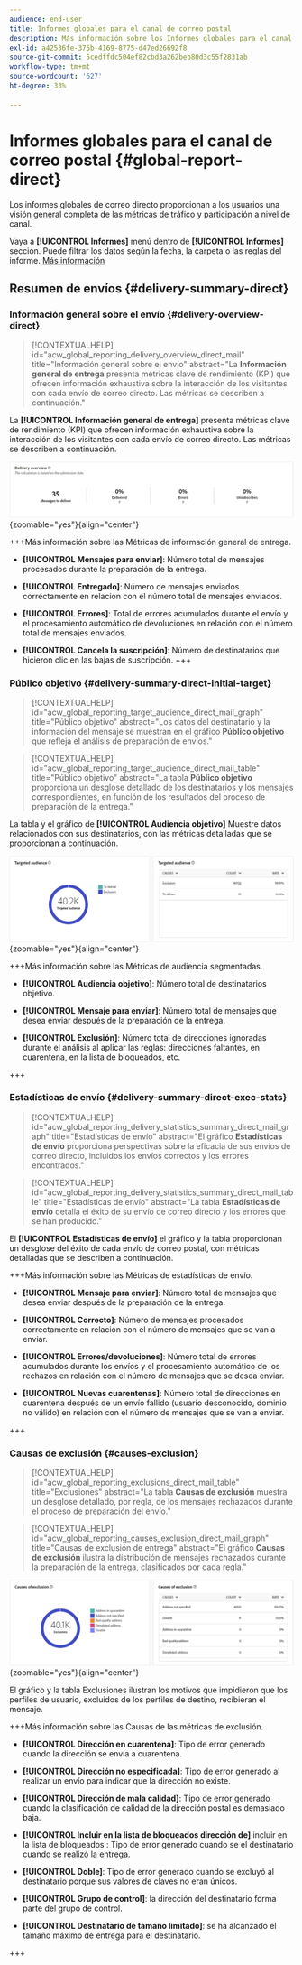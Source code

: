 ```yaml
---
audience: end-user
title: Informes globales para el canal de correo postal
description: Más información sobre los Informes globales para el canal de correo postal
exl-id: a42536fe-375b-4169-8775-d47ed26692f8
source-git-commit: 5cedffdc504ef82cbd3a262beb80d3c55f2831ab
workflow-type: tm+mt
source-wordcount: '627'
ht-degree: 33%

---
```


# Informes globales para el canal de correo postal {#global-report-direct}

Los informes globales de correo directo proporcionan a los usuarios una visión general completa de las métricas de tráfico y participación a nivel de canal.

Vaya a **[!UICONTROL Informes]** menú dentro de **[!UICONTROL Informes]** sección. Puede filtrar los datos según la fecha, la carpeta o las reglas del informe. [Más información](global-reports.md)

## Resumen de envíos {#delivery-summary-direct}

### Información general sobre el envío {#delivery-overview-direct}

>[!CONTEXTUALHELP]
>id="acw_global_reporting_delivery_overview_direct_mail"
>title="Información general sobre el envío"
>abstract="La **Información general de entrega** presenta métricas clave de rendimiento (KPI) que ofrecen información exhaustiva sobre la interacción de los visitantes con cada envío de correo directo. Las métricas se describen a continuación."

La **[!UICONTROL Información general de entrega]** presenta métricas clave de rendimiento (KPI) que ofrecen información exhaustiva sobre la interacción de los visitantes con cada envío de correo directo. Las métricas se describen a continuación.

![](assets/global_report_direct_mail_delivery_overview.png){zoomable=&quot;yes&quot;}{align="center"}

+++Más información sobre las Métricas de información general de entrega.

* **[!UICONTROL Mensajes para enviar]**: Número total de mensajes procesados durante la preparación de la entrega.

* **[!UICONTROL Entregado]**: Número de mensajes enviados correctamente en relación con el número total de mensajes enviados.

* **[!UICONTROL Errores]**: Total de errores acumulados durante el envío y el procesamiento automático de devoluciones en relación con el número total de mensajes enviados.

* **[!UICONTROL Cancela la suscripción]**: Número de destinatarios que hicieron clic en las bajas de suscripción.
+++

### Público objetivo {#delivery-summary-direct-initial-target}

>[!CONTEXTUALHELP]
>id="acw_global_reporting_target_audience_direct_mail_graph"
>title="Público objetivo"
>abstract="Los datos del destinatario y la información del mensaje se muestran en el gráfico **Público objetivo** que refleja el análisis de preparación de envíos."

>[!CONTEXTUALHELP]
>id="acw_global_reporting_target_audience_direct_mail_table"
>title="Público objetivo"
>abstract="La tabla **Público objetivo** proporciona un desglose detallado de los destinatarios y los mensajes correspondientes, en función de los resultados del proceso de preparación de la entrega."

La tabla y el gráfico de **[!UICONTROL Audiencia objetivo]** Muestre datos relacionados con sus destinatarios, con las métricas detalladas que se proporcionan a continuación.

![](assets/global_report_direct_mail_targeted_audience.png){zoomable=&quot;yes&quot;}{align="center"}

+++Más información sobre las Métricas de audiencia segmentadas.

* **[!UICONTROL Audiencia objetivo]**: Número total de destinatarios objetivo.

* **[!UICONTROL Mensaje para enviar]**: Número total de mensajes que desea enviar después de la preparación de la entrega.

* **[!UICONTROL Exclusión]**: Número total de direcciones ignoradas durante el análisis al aplicar las reglas: direcciones faltantes, en cuarentena, en la lista de bloqueados, etc.

+++

### Estadísticas de envío {#delivery-summary-direct-exec-stats}

>[!CONTEXTUALHELP]
>id="acw_global_reporting_delivery_statistics_summary_direct_mail_graph"
>title="Estadísticas de envío"
>abstract="El gráfico **Estadísticas de envío** proporciona perspectivas sobre la eficacia de sus envíos de correo directo, incluidos los envíos correctos y los errores encontrados."

>[!CONTEXTUALHELP]
>id="acw_global_reporting_delivery_statistics_summary_direct_mail_table"
>title="Estadísticas de envío"
>abstract="La tabla **Estadísticas de envío** detalla el éxito de su envío de correo directo y los errores que se han producido."

El **[!UICONTROL Estadísticas de envío]** el gráfico y la tabla proporcionan un desglose del éxito de cada envío de correo postal, con métricas detalladas que se describen a continuación.

+++Más información sobre las Métricas de estadísticas de envío.

* **[!UICONTROL Mensaje para enviar]**: Número total de mensajes que desea enviar después de la preparación de la entrega.

* **[!UICONTROL Correcto]**: Número de mensajes procesados correctamente en relación con el número de mensajes que se van a enviar.

* **[!UICONTROL Errores/devoluciones]**: Número total de errores acumulados durante los envíos y el procesamiento automático de los rechazos en relación con el número de mensajes que se desea enviar.

* **[!UICONTROL Nuevas cuarentenas]**: Número total de direcciones en cuarentena después de un envío fallido (usuario desconocido, dominio no válido) en relación con el número de mensajes que se van a enviar.

+++

### Causas de exclusión {#causes-exclusion}

>[!CONTEXTUALHELP]
>id="acw_global_reporting_exclusions_direct_mail_table"
>title="Exclusiones"
>abstract="La tabla **Causas de exclusión** muestra un desglose detallado, por regla, de los mensajes rechazados durante el proceso de preparación del envío."

>[!CONTEXTUALHELP]
>id="acw_global_reporting_causes_exclusion_direct_mail_graph"
>title="Causas de exclusión de entrega"
>abstract="El gráfico **Causas de exclusión** ilustra la distribución de mensajes rechazados durante la preparación de la entrega, clasificados por cada regla."

![](assets/global_report_direct_mail_exclusions.png){zoomable=&quot;yes&quot;}{align="center"}

El gráfico y la tabla Exclusiones ilustran los motivos que impidieron que los perfiles de usuario, excluidos de los perfiles de destino, recibieran el mensaje.

+++Más información sobre las Causas de las métricas de exclusión.

* **[!UICONTROL Dirección en cuarentena]**: Tipo de error generado cuando la dirección se envía a cuarentena.

* **[!UICONTROL Dirección no especificada]**: Tipo de error generado al realizar un envío para indicar que la dirección no existe.

* **[!UICONTROL Dirección de mala calidad]**: Tipo de error generado cuando la clasificación de calidad de la dirección postal es demasiado baja.

* **[!UICONTROL Incluir en la lista de bloqueados dirección de]** incluir en la lista de bloqueados : Tipo de error generado cuando se el destinatario cuando se realizó la entrega.

* **[!UICONTROL Doble]**: Tipo de error generado cuando se excluyó al destinatario porque sus valores de claves no eran únicos.

* **[!UICONTROL Grupo de control]**: la dirección del destinatario forma parte del grupo de control.

* **[!UICONTROL Destinatario de tamaño limitado]**: se ha alcanzado el tamaño máximo de entrega para el destinatario.

+++
